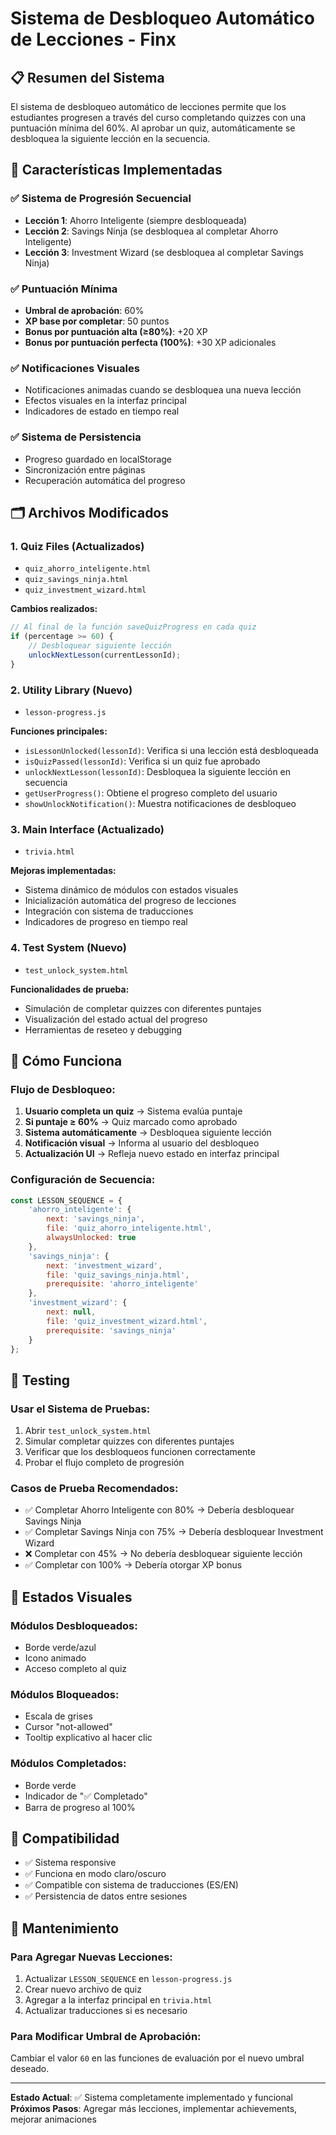 # Sistema de Desbloqueo Automático de Lecciones - Finx

## 📋 Resumen del Sistema

El sistema de desbloqueo automático de lecciones permite que los estudiantes progresen a través del curso completando quizzes con una puntuación mínima del 60%. Al aprobar un quiz, automáticamente se desbloquea la siguiente lección en la secuencia.

## 🎯 Características Implementadas

### ✅ Sistema de Progresión Secuencial
- **Lección 1**: Ahorro Inteligente (siempre desbloqueada)
- **Lección 2**: Savings Ninja (se desbloquea al completar Ahorro Inteligente)
- **Lección 3**: Investment Wizard (se desbloquea al completar Savings Ninja)

### ✅ Puntuación Mínima
- **Umbral de aprobación**: 60%
- **XP base por completar**: 50 puntos
- **Bonus por puntuación alta (≥80%)**: +20 XP
- **Bonus por puntuación perfecta (100%)**: +30 XP adicionales

### ✅ Notificaciones Visuales
- Notificaciones animadas cuando se desbloquea una nueva lección
- Efectos visuales en la interfaz principal
- Indicadores de estado en tiempo real

### ✅ Sistema de Persistencia
- Progreso guardado en localStorage
- Sincronización entre páginas
- Recuperación automática del progreso

## 🗂️ Archivos Modificados

### 1. **Quiz Files** (Actualizados)
- `quiz_ahorro_inteligente.html`
- `quiz_savings_ninja.html` 
- `quiz_investment_wizard.html`

**Cambios realizados:**
```javascript
// Al final de la función saveQuizProgress en cada quiz
if (percentage >= 60) {
    // Desbloquear siguiente lección
    unlockNextLesson(currentLessonId);
}
```

### 2. **Utility Library** (Nuevo)
- `lesson-progress.js`

**Funciones principales:**
- `isLessonUnlocked(lessonId)`: Verifica si una lección está desbloqueada
- `isQuizPassed(lessonId)`: Verifica si un quiz fue aprobado
- `unlockNextLesson(lessonId)`: Desbloquea la siguiente lección en secuencia
- `getUserProgress()`: Obtiene el progreso completo del usuario
- `showUnlockNotification()`: Muestra notificaciones de desbloqueo

### 3. **Main Interface** (Actualizado)
- `trivia.html`

**Mejoras implementadas:**
- Sistema dinámico de módulos con estados visuales
- Inicialización automática del progreso de lecciones
- Integración con sistema de traducciones
- Indicadores de progreso en tiempo real

### 4. **Test System** (Nuevo)
- `test_unlock_system.html`

**Funcionalidades de prueba:**
- Simulación de completar quizzes con diferentes puntajes
- Visualización del estado actual del progreso
- Herramientas de reseteo y debugging

## 🚀 Cómo Funciona

### Flujo de Desbloqueo:
1. **Usuario completa un quiz** → Sistema evalúa puntaje
2. **Si puntaje ≥ 60%** → Quiz marcado como aprobado
3. **Sistema automáticamente** → Desbloquea siguiente lección
4. **Notificación visual** → Informa al usuario del desbloqueo
5. **Actualización UI** → Refleja nuevo estado en interfaz principal

### Configuración de Secuencia:
```javascript
const LESSON_SEQUENCE = {
    'ahorro_inteligente': {
        next: 'savings_ninja',
        file: 'quiz_ahorro_inteligente.html',
        alwaysUnlocked: true
    },
    'savings_ninja': {
        next: 'investment_wizard', 
        file: 'quiz_savings_ninja.html',
        prerequisite: 'ahorro_inteligente'
    },
    'investment_wizard': {
        next: null,
        file: 'quiz_investment_wizard.html', 
        prerequisite: 'savings_ninja'
    }
};
```

## 🧪 Testing

### Usar el Sistema de Pruebas:
1. Abrir `test_unlock_system.html`
2. Simular completar quizzes con diferentes puntajes
3. Verificar que los desbloqueos funcionen correctamente
4. Probar el flujo completo de progresión

### Casos de Prueba Recomendados:
- ✅ Completar Ahorro Inteligente con 80% → Debería desbloquear Savings Ninja
- ✅ Completar Savings Ninja con 75% → Debería desbloquear Investment Wizard  
- ❌ Completar con 45% → No debería desbloquear siguiente lección
- ✅ Completar con 100% → Debería otorgar XP bonus

## 🎨 Estados Visuales

### Módulos Desbloqueados:
- Borde verde/azul
- Icono animado
- Acceso completo al quiz

### Módulos Bloqueados:
- Escala de grises
- Cursor "not-allowed"
- Tooltip explicativo al hacer clic

### Módulos Completados:
- Borde verde
- Indicador de "✅ Completado"
- Barra de progreso al 100%

## 📱 Compatibilidad

- ✅ Sistema responsive
- ✅ Funciona en modo claro/oscuro
- ✅ Compatible con sistema de traducciones (ES/EN)
- ✅ Persistencia de datos entre sesiones

## 🔧 Mantenimiento

### Para Agregar Nuevas Lecciones:
1. Actualizar `LESSON_SEQUENCE` en `lesson-progress.js`
2. Crear nuevo archivo de quiz
3. Agregar a la interfaz principal en `trivia.html`
4. Actualizar traducciones si es necesario

### Para Modificar Umbral de Aprobación:
Cambiar el valor `60` en las funciones de evaluación por el nuevo umbral deseado.

---

**Estado Actual**: ✅ Sistema completamente implementado y funcional
**Próximos Pasos**: Agregar más lecciones, implementar achievements, mejorar animaciones
